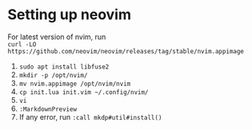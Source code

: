 # Setting up neovim
For latest version of nvim, run  
`curl -LO https://github.com/neovim/neovim/releases/tag/stable/nvim.appimage`  
1. `sudo apt install libfuse2`
2. `mkdir -p /opt/nvim/`
3. `mv nvim.appimage /opt/nvim/nvim`
4. `cp init.lua init.vim ~/.config/nvim/`
5. `vi`
6. `:MarkdownPreview`
7. If any error, run `:call mkdp#util#install()`

